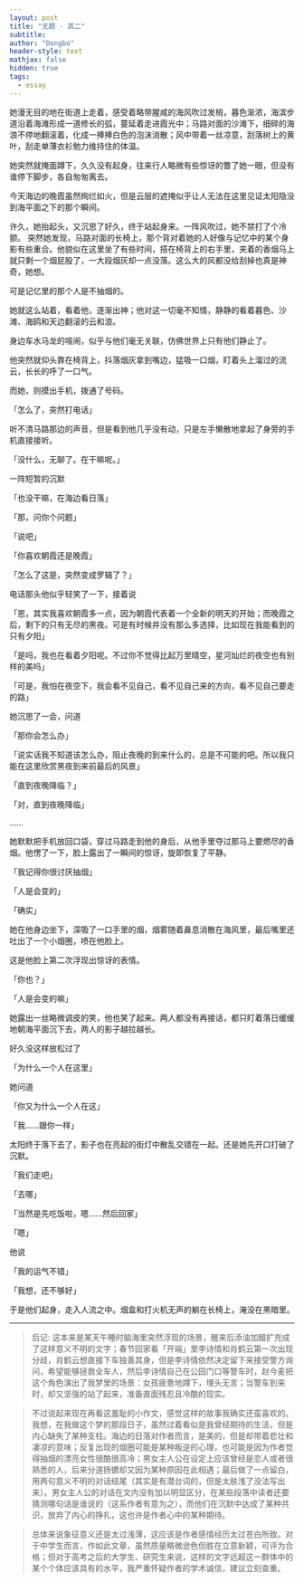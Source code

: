 ```yaml
---
layout: post
title: "无题 - 其二"
subtitle: 
author: "Dongbo"
header-style: text
mathjax: false
hidden: true
tags:
  - essay
---
```


她漫无目的地在街道上走着，感受着略带腥咸的海风吹过发梢，暮色渐浓，海滨步道沿着海滩形成一道修长的弧，蔓延着走进霞光中；马路对面的沙滩下，细碎的海浪不停地翻滚着，化成一捧捧白色的泡沫消散；风中带着一丝凉意，刮落树上的黄叶，刮走单薄衣衫勉力维持住的体温。

她突然就掩面蹲下，久久没有起身，往来行人略微有些惊讶的瞥了她一眼，但没有谁停下脚步，各自匆匆离去。

今天海边的晚霞虽然绚烂如火，但是云层的遮掩似乎让人无法在这里见证太阳隐没到海平面之下的那个瞬间。

许久，她抬起头，又沉思了好久，终于站起身来。一阵风吹过，她不禁打了个冷颤。
突然她发现，马路对面的长椅上，那个背对着她的人好像与记忆中的某个身影有些重合。他貌似在这里坐了有些时间，搭在椅背上的右手里，夹着的香烟马上就只剩一个烟屁股了，一大段烟灰却一点没落。这么大的风都没给刮掉也真是神奇，她想。

可是记忆里的那个人是不抽烟的。

她就这么站着，看着他，逐渐出神；他对这一切毫不知情，静静的看着暮色、沙滩、海鸥和天边翻滚的云和浪。

身边车水马龙的喧闹，似乎与他们毫无关联，仿佛世界上只有他们静止了。

他突然就仰头靠在椅背上，抖落烟灰拿到嘴边，猛吸一口烟，盯着头上溜过的流云，长长的呼了一口气。

而她，则摸出手机，拨通了号码。

「怎么了，突然打电话」

听不清马路那边的声音，但是看到他几乎没有动，只是左手懒散地拿起了身旁的手机直接接听。

「没什么，无聊了。在干嘛呢。」

一阵短暂的沉默

「也没干嘛，在海边看日落」

「那，问你个问题」

「说吧」

「你喜欢朝霞还是晚霞」

「怎么了这是，突然变成罗辑了？」

电话那头他似乎轻笑了一下，接着说

「恩，其实我喜欢朝霞多一点，因为朝霞代表着一个全新的明天的开始；而晚霞之后，剩下的只有无尽的黑夜。可是有时候并没有那么多选择，比如现在我能看到的只有夕阳」

「是吗，我也在看着夕阳呢。不过你不觉得比起万里晴空，星河灿烂的夜空也有别样的美吗」

「可是，我怕在夜空下，我会看不见自己，看不见自己来的方向，看不见自己要走的路」

她沉思了一会，问道

「那你会怎么办」

「说实话我不知道该怎么办，阻止夜晚的到来什么的，总是不可能的吧。所以我只能在这里欣赏黑夜到来前最后的风景」

「直到夜晚降临？」

「对，直到夜晚降临」

......

她默默把手机放回口袋，穿过马路走到他的身后，从他手里夺过那马上要燃尽的香烟。他愣了一下，脸上露出了一瞬间的惊讶，旋即恢复了平静。

「我记得你很讨厌抽烟」

「人是会变的」

「确实」

她在他身边坐下，深吸了一口手里的烟，烟雾随着鼻息消散在海风里，最后嘴里还吐出了一个小烟圈，喷在他脸上。

这是他脸上第二次浮现出惊讶的表情。

「你也？」

「人是会变的嘛」

她露出一丝略微调皮的笑，他也笑了起来。两人都没有再接话，都只盯着落日缓缓地朝海平面沉下去，两人的影子越拉越长。

好久没这样放松过了

「为什么一个人在这里」

她问道

「你又为什么一个人在这」

「我……跟你一样」

太阳终于落下去了，影子也在亮起的街灯中散乱交错在一起。还是她先开口打破了沉默。

「我们走吧」

「去哪」

「当然是先吃饭啦，嗯……然后回家」

「嗯」

他说

「我的运气不错」

「我想，还不够好」

于是他们起身，走入人流之中。烟盒和打火机无声的躺在长椅上，淹没在黑暗里。

-------------------

> 后记: 这本来是某天午睡时脑海里突然浮现的场景，醒来后添油加醋扩充成了这样意义不明的文字；春节回家看「开端」里李诗情和肖鹤云第一次出现分歧，肖鹤云想直接下车独善其身，但是李诗情依然决定留下来接受警方询问，希望能够拯救全车人，然后李诗情自己在公园门口等警车时，赵今麦把这个角色演出了我梦里的场景：女孩疲惫地蹲下，埋头无言；当警车到来时，却又坚强的站了起来，准备直面残忍且冷酷的现实。

> 不过说起来现在再看这羞耻的小作文，感觉这样的故事我确实还蛮喜欢的。我想，在我做这个梦的那段日子，虽然过着看似是我曾经期待的生活，但是内心缺失了某种支柱。海边的日落对作者而言，是美的，但是却带着悲壮和凄凉的意味；反复出现的烟圈可能是某种叛逆的心理，也可能是因为作者觉得抽烟的漂亮女性很酷很高冷；男女主人公在设定上应该曾经是恋人或者很熟悉的人，后来分道扬镳却又因为某种原因在此相遇；最后做了一点留白，用两句意义不明的对话结尾（其实是有潜台词的，但是太肤浅了没法写出来）。男女主人公的对话在文内没有加以明显区分，在某些段落中读者还要猜测哪句话是谁说的（这系作者有意为之），而他们在沉默中达成了某种共识，放弃了内心的挣扎，这也许是作者心中的某种期待。

> 总体来说象征意义还是太过浅薄，这应该是作者感情经历太过苍白所致。对于中学生而言，作如此文章，虽然质量略微逊色但胜在立意新颖，可评为合格；但对于高考之后的大学生、研究生来说，这样的文字远超这一群体中的某个个体应该具有的水平，我严重怀疑作者的学术诚信，建议立刻查重。


